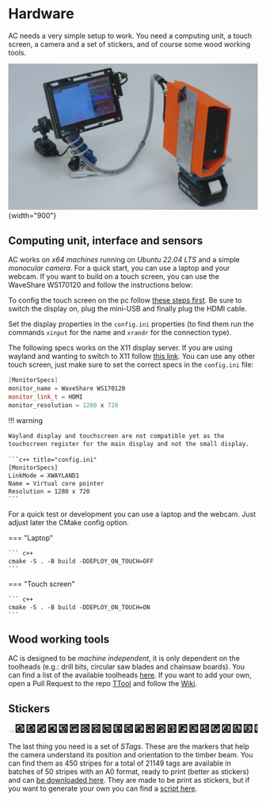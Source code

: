 # Hardware

AC needs a very simple setup to work. You need a computing unit, a touch screen, a camera and a set of stickers, and of course some wood working tools.

![AC Hardware setup ><](assets/images/getting_started/setup_AC.png){width="900"}

## Computing unit, interface and sensors
AC works on *x64 machines* running on *Ubuntu 22.04 LTS* and a simple *monocular camera*. For a quick start, you can use a laptop and your webcam. If you want to build on a touch screen, you can use the WaveShare WS170120 and follow the instructions below:

To config the touch screen on the pc follow [these steps first](https://www.waveshare.com/wiki/7inch_HDMI_LCD). Be sure to switch the display on, plug the mini-USB and finally plug the HDMI cable.

Set the display properties in the `config.ini` properties (to find them run the commands `xinput`  for the name and `xrandr` for the connection type).

The following specs works on the X11 display server. If you are using wayland and wanting to switch to X11 follow [this link](https://helpdesk.psionline.com/hc/en-gb/articles/13470827149332-How-to-perform-the-switch-from-the-Wayland-display-server-to-Xorg-X11-on-Linux-Ubuntu-22-04-LTS). You can use any other touch screen, just make sure to set the correct specs in the `config.ini` file:

```c++ title="config.ini"
[MonitorSpecs]
monitor_name = WaveShare WS170120
monitor_link_t = HDMI
monitor_resolution = 1280 x 720
```

!!! warning

    Wayland display and touchscreen are not compatible yet as the touchscreen register for the main display and not the small display.

    ```c++ title="config.ini"
    [MonitorSpecs]
    LinkMode = XWAYLAND1
    Name = Virtual core pointer
    Resolution = 1280 x 720
    ```

For a quick test or development you can use a laptop and the webcam. Just adjust later the CMake config option.

=== "Laptop"

    ``` c++
    cmake -S . -B build -DDEPLOY_ON_TOUCH=OFF
    ```

=== "Touch screen"

    ``` c++
    cmake -S . -B build -DDEPLOY_ON_TOUCH=ON
    ```


## Wood working tools
AC is designed to be *machine independent*, it is only dependent on the toolheads (e.g.: drill bits, circular saw blades and chainsaw boards). You can find a list of the available toolheads [here](https://zenodo.org/records/12578820). If you want to add your own, open a Pull Request to the repo [TTool](https://github.com/ibois-epfl/TTool) and follow the [Wiki](https://github.com/ibois-epfl/TTool/wiki).


## Stickers

![Stripe tags](assets/images/getting_started/stripetag.png)

The last thing you need is a set of *STags*. These are the markers that help the camera understand its position and orientation to the timber beam. You can find them as 450 stripes for a total of 21149 tags are available in batches of 50 stripes with an A0 format, ready to print (better as stickers) and can [be downloaded here](https://zenodo.org/record/7738721/files/stag_stickers_ready.zip?download=1). They are made to be print as stickers, but if you want to generate your own you can find a [script here](https://github.com/ibois-epfl/TSlam/tree/main/stag_util).